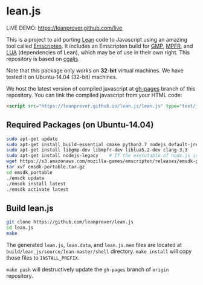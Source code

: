 lean.js
=======

LIVE DEMO: https://leanprover.github.com/live

This is a project to aid porting [Lean](http://leanprover.github.io/)
code to Javascript using an amazing tool called
[Emscripten](https://github.com/kripken/emscripten). It includes an
Emscripten build for [GMP](http://gmplib.org/),
[MPFR](http://www.mpfr.org/), and [LUA](http://lua.org) (dependencies
of Lean), which may be of use in their own right. This repository is
based on [cgaljs](https://github.com/marcosscriven/cgaljs).


Note that this package only works on **32-bit** virtual machines. We
have tested it on Ubuntu-14.04 (32-bit) machines.

We host the latest version of compiled javascript at
[gh-pages](https://github.com/leanprover/lean.js/tree/gh-pages) branch
of this repository. You can link the compiled javascript from your
HTML code:

```html
<script src="https://leanprover.github.io/lean.js/lean.js" type="text/javascript" charset="utf-8"></script>
```


Required Packages (on Ubuntu-14.04)
-----------------------------------

```bash
sudo apt-get update
sudo apt-get install build-essential cmake python2.7 nodejs default-jre git wget m4
sudo apt-get install libgmp-dev libmpfr-dev liblua5.2-dev clang-3.3
sudo apt-get install nodejs-legacy    # If the executable of node.js is `nodejs` instead of `node`
wget https://s3.amazonaws.com/mozilla-games/emscripten/releases/emsdk-portable.tar.gz
tar xvf emsdk-portable.tar.gz
cd emsdk_portable
./emsdk update
./emsdk install latest
./emsdk activate latest
```

Build lean.js
--------------

```bash
git clone https://github.com/leanprover/lean.js
cd lean.js
make
```

The generated ``lean.js``, ``lean.data``, and ``lean.js.mem`` files
are located at ``build/lean_js/source/lean-master/shell`` directory.
``make install`` will copy those files to ``INSTALL_PREFIX``.

``make push`` will destructively update the ``gh-pages`` branch of ``origin`` repository.
